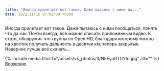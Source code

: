 ```yaml
---
title: "Иногда прилетает вот такое. Даже пытаюсь с ними по..."
date: 2022-11-16 07:01:00 +0300
---
```


Иногда прилетает вот такое. Даже пытаюсь с ними пообщаться, понять что да как. Почти всегда, всё можно описать приложенным видео.
К стати, обнаружил что группы по Open HD, благодаря которому можно на хвостик получать дальность в десятки км, теперь закрытые. Наверное лучше всё скачать...


{% include media.html f="/assets/vk_photos/3/N5EyaGTDYto.jpg" alt="" %}
[Вложение](https://vk.com/video41076938_456239568)
